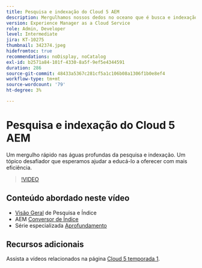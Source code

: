 ```yaml
---
title: Pesquisa e indexação do Cloud 5 AEM
description: Mergulhamos nossos dedos no oceano que é busca e indexação
version: Experience Manager as a Cloud Service
role: Admin, Developer
level: Intermediate
jira: KT-10275
thumbnail: 342374.jpeg
hidefromtoc: true
recommendations: noDisplay, noCatalog
exl-id: b2571a84-101f-4330-8a5f-9ef5e4344591
duration: 286
source-git-commit: 48433a5367c281cf5a1c106b08a1306f1b0e8ef4
workflow-type: tm+mt
source-wordcount: '79'
ht-degree: 3%

---
```


# Pesquisa e indexação do Cloud 5 AEM

Um mergulho rápido nas águas profundas da pesquisa e indexação. Um tópico desafiador que esperamos ajudar a educá-lo a oferecer com mais eficiência.

>[!VIDEO](https://video.tv.adobe.com/v/3448111?quality=12&learn=on&captions=por_br)

## Conteúdo abordado neste vídeo

+ [Visão Geral](https://experienceleague.adobe.com/docs/experience-manager-cloud-service/content/operations/indexing.html?lang=pt-BR) de Pesquisa e Índice
+ AEM [Conversor de Índice](https://experienceleague.adobe.com/docs/experience-manager-cloud-service/content/migration-journey/refactoring-tools/index-converter.html?lang=pt-BR)
+ Série especializada [Aprofundamento](../../../cloud-service/migration/moving-to-aem-as-a-cloud-service/search-and-indexing.md)


## Recursos adicionais

Assista a vídeos relacionados na página [Cloud 5 temporada 1](cloud5-season-1.md).
